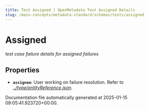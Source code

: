 ```yaml
---
title: Test Assigned | OpenMetadata Test Assigned Details
slug: /main-concepts/metadata-standard/schemas/tests/assigned
---
```


# Assigned

*test case failure details for assigned failures*

## Properties

- **`assignee`**: User working on failure resolution. Refer to *[../type/entityReference.json](#/type/entityReference.json)*.


Documentation file automatically generated at 2025-01-15 09:05:41.923720+00:00.
